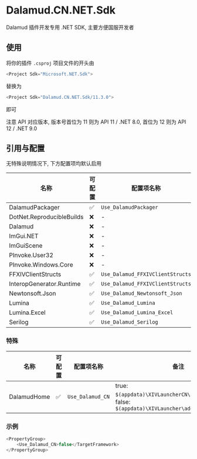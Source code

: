# Dalamud.CN.NET.Sdk
Dalamud 插件开发专用 .NET SDK, 主要方便国服开发者

## 使用

将你的插件 `.csproj` 项目文件的开头由

```csharp
<Project Sdk="Microsoft.NET.Sdk">
```

替换为

```csharp
<Project Sdk="Dalamud.CN.NET.Sdk/11.3.0">
```

即可

注意 API 对应版本, 版本号首位为 11 则为 API 11 / .NET 8.0, 首位为 12 则为 API 12 / .NET 9.0

## 引用与配置

无特殊说明情况下, 下方配置项均默认启用

| 名称 | 可配置 | 配置项名称 |
| ---- | ---- | ---- |
| DalamudPackager | ✅ | `Use_DalamudPackager` |
| DotNet.ReproducibleBuilds | ❌  | - |
| Dalamud | ❌ | - |
| ImGui.NET | ❌ | - |
| ImGuiScene | ❌ | - |
| PInvoke.User32 | ❌ | - |
| PInvoke.Windows.Core | ❌ | - |
| FFXIVClientStructs | ✅ | `Use_Dalamud_FFXIVClientStructs` |
| InteropGenerator.Runtime | ✅ | `Use_Dalamud_FFXIVClientStructs` |
| Newtonsoft.Json | ✅ | `Use_Dalamud_Newtonsoft_Json` |
| Lumina | ✅ | `Use_Dalamud_Lumina` |
| Lumina.Excel | ✅ | `Use_Dalamud_Lumina_Excel` |
| Serilog | ✅ | `Use_Dalamud_Serilog` |

### 特殊

| 名称 | 可配置 | 配置项名称 | 备注 |
| ---- | ---- | ---- | ---- |
| DalamudHome | ✅ | `Use_Dalamud_CN` | true: `$(appdata)\XIVLauncherCN\addon\Hooks\dev`；false: `$(appdata)\XIVLauncher\addon\Hooks\dev\` |

### 示例

```csharp
<PropertyGroup>
    <Use_Dalamud_CN>false</TargetFramework>
</PropertyGroup>
```
